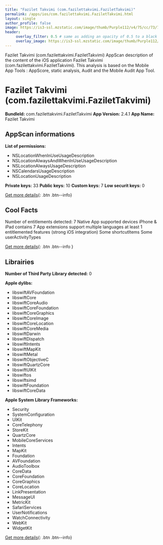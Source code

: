 ```yaml
---
title: "Fazilet Takvimi (com.fazilettakvimi.FaziletTakvimi)"
permalink: /apps/ios/com.fazilettakvimi.FaziletTakvimi.html
layout: single
author_profile: false
image: https://is3-ssl.mzstatic.com/image/thumb/Purple112/v4/75/cc/73/75cc73cc-a918-06c0-27cd-64ea9e466268/AppIcon-0-0-1x_U007emarketing-0-0-0-7-0-0-sRGB-0-0-0-GLES2_U002c0-512MB-85-220-0-0.png/512x512bb.jpg
header: 
     overlay_filter: 0.5 # same as adding an opacity of 0.5 to a black background
     overlay_image: https://is3-ssl.mzstatic.com/image/thumb/Purple112/v4/75/cc/73/75cc73cc-a918-06c0-27cd-64ea9e466268/AppIcon-0-0-1x_U007emarketing-0-0-0-7-0-0-sRGB-0-0-0-GLES2_U002c0-512MB-85-220-0-0.png/512x512bb.jpg
---
```

Fazilet Takvimi (com.fazilettakvimi.FaziletTakvimi) AppScan description of the content of the iOS application Fazilet Takvimi (com.fazilettakvimi.FaziletTakvimi). This analysis is based on the Mobile App Tools : AppScore, static analysis, Audit and the Mobile Audit App Tool.

# Fazilet Takvimi (com.fazilettakvimi.FaziletTakvimi)

**BundleId:** com.fazilettakvimi.FaziletTakvimi
**App Version:** 2.4.1
**App Name:** Fazilet Takvimi


## AppScan informations 

**List of permissions:** 
- NSLocationWhenInUseUsageDescription
- NSLocationAlwaysAndWhenInUseUsageDescription
- NSLocationAlwaysUsageDescription
- NSCalendarsUsageDescription
- NSLocationUsageDescription
  
  
**Private keys:** 33
**Public keys:** 10
**Custom keys:** 7
**Low securit keys:** 0
  
[Get more details](/pricing.html){: .btn .btn--info}

## Cool Facts

Number of entitlements detected: 7
Native App
supported devices iPhone & iPad
contains 7 App extensions
support multiple languages
at least 1 entitlemented features (strong iOS integration)
Some shortcutItems 
Some userActivityTypes
  
[Get more details](/pricing.html){: .btn .btn--info }

## Librairies 
**Number of Third Party Library detected:** 0


**Apple dylibs:**
- libswiftAVFoundation
- libswiftCore
- libswiftCoreAudio
- libswiftCoreFoundation
- libswiftCoreGraphics
- libswiftCoreImage
- libswiftCoreLocation
- libswiftCoreMedia
- libswiftDarwin
- libswiftDispatch
- libswiftIntents
- libswiftMapKit
- libswiftMetal
- libswiftObjectiveC
- libswiftQuartzCore
- libswiftUIKit
- libswiftos
- libswiftsimd
- libswiftFoundation
- libswiftCoreData


**Apple System Library Frameworks:**
- Security
- SystemConfiguration
- UIKit
- CoreTelephony
- StoreKit
- QuartzCore
- MobileCoreServices
- Intents
- MapKit
- Foundation
- AVFoundation
- AudioToolbox
- CoreData
- CoreFoundation
- CoreGraphics
- CoreLocation
- LinkPresentation
- MessageUI
- MetricKit
- SafariServices
- UserNotifications
- WatchConnectivity
- WebKit
- WidgetKit


  
[Get more details](/pricing.html){: .btn .btn--info}

